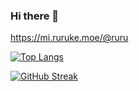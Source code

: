### Hi there 👋

https://mi.ruruke.moe/@ruru

[![Top Langs](https://github-readme-stats.vercel.app/api/top-langs/?username=anuraghazra&layout=donut)](https://github.com/anuraghazra/github-readme-stats)

[![GitHub Streak](https://streak-stats.demolab.com?user=ruruke&theme=tokyonight)](https://git.io/streak-stats)
